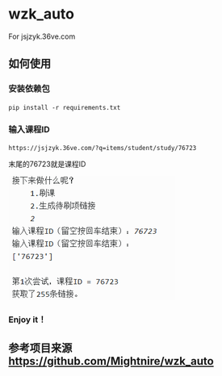 # wzk_auto
For jsjzyk.36ve.com
## 如何使用
### 安装依赖包
`pip install -r requirements.txt`
### 输入课程ID
`https://jsjzyk.36ve.com/?q=items/student/study/76723`

末尾的76723就是课程ID

![img.png](others/img.png)
### Enjoy it！

## 参考项目来源 https://github.com/Mightnire/wzk_auto
